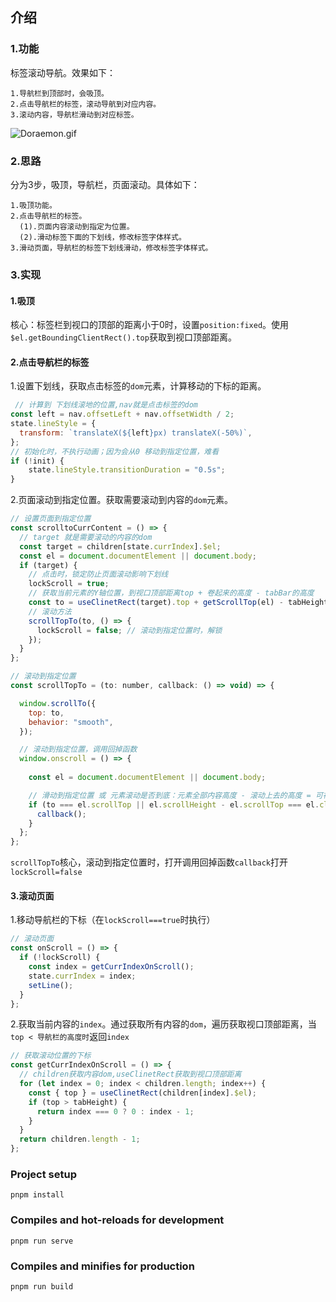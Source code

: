 ## 介绍
### 1.功能

标签滚动导航。效果如下：

    1.导航栏到顶部时，会吸顶。
    2.点击导航栏的标签，滚动导航到对应内容。
    3.滚动内容，导航栏滑动到对应标签。

![Doraemon.gif](https://p9-juejin.byteimg.com/tos-cn-i-k3u1fbpfcp/980c45704d2c443c9c98c61eee6b48d9~tplv-k3u1fbpfcp-watermark.image?)

### 2.思路

分为3步，吸顶，导航栏，页面滚动。具体如下：

    1.吸顶功能。
    2.点击导航栏的标签。
      (1).页面内容滚动到指定为位置。
      (2).滑动标签下面的下划线，修改标签字体样式。
    3.滑动页面，导航栏的标签下划线滑动，修改标签字体样式。
    
### 3.实现

#### 1.吸顶

核心：标签栏到视口的顶部的距离小于0时，设置`position:fixed`。使用`$el.getBoundingClientRect().top`获取到视口顶部距离。

#### 2.点击导航栏的标签

1.设置下划线，获取点击标签的`dom`元素，计算移动的下标的距离。

```js
 // 计算到 下划线滚地的位置,nav就是点击标签的dom
const left = nav.offsetLeft + nav.offsetWidth / 2;
state.lineStyle = {
  transform: `translateX(${left}px) translateX(-50%)`,
};
// 初始化时，不执行动画；因为会从0 移动到指定位置，难看
if (!init) {
    state.lineStyle.transitionDuration = "0.5s";
}
```

2.页面滚动到指定位置。获取需要滚动到内容的`dom`元素。

```js
// 设置页面到指定位置
const scrolltoCurrContent = () => {
  // target 就是需要滚动的内容的dom
  const target = children[state.currIndex].$el;
  const el = document.documentElement || document.body;
  if (target) {
    // 点击时，锁定防止页面滚动影响下划线
    lockScroll = true;
    // 获取当前元素的Y轴位置，到视口顶部距离top + 卷起来的高度 - tabBar的高度
    const to = useClinetRect(target).top + getScrollTop(el) - tabHeight;
    // 滚动方法
    scrollTopTo(to, () => {
      lockScroll = false; // 滚动到指定位置时，解锁
    });
  }
};

// 滚动到指定位置
const scrollTopTo = (to: number, callback: () => void) => {

  window.scrollTo({
    top: to,
    behavior: "smooth",
  });

  // 滚动到指定位置，调用回掉函数
  window.onscroll = () => {
    
    const el = document.documentElement || document.body;

    // 滑动到指定位置 或 元素滚动是否到底：元素全部内容高度 - 滚动上去的高度 = 可视区域高度
    if (to === el.scrollTop || el.scrollHeight - el.scrollTop === el.clientHeight) {
      callback();
    }
  };
};
```
`scrollTopTo`核心，滚动到指定位置时，打开调用回掉函数`callback`打开`lockScroll=false`

#### 3.滚动页面

1.移动导航栏的下标（在`lockScroll===true`时执行）
```js
// 滚动页面
const onScroll = () => {
  if (!lockScroll) {
    const index = getCurrIndexOnScroll();
    state.currIndex = index;
    setLine();
  }
};
```

2.获取当前内容的`index`。通过获取所有内容的`dom`，遍历获取视口顶部距离，当`top < 导航栏的高度时`返回`index`
```js
// 获取滚动位置的下标
const getCurrIndexOnScroll = () => {
  // children获取内容dom,useClinetRect获取到视口顶部距离
  for (let index = 0; index < children.length; index++) {
    const { top } = useClinetRect(children[index].$el);
    if (top > tabHeight) {
      return index === 0 ? 0 : index - 1;
    }
  }
  return children.length - 1;
};
```


### Project setup
```
pnpm install
```

### Compiles and hot-reloads for development
```
pnpm run serve
```

### Compiles and minifies for production
```
pnpm run build
```

    

